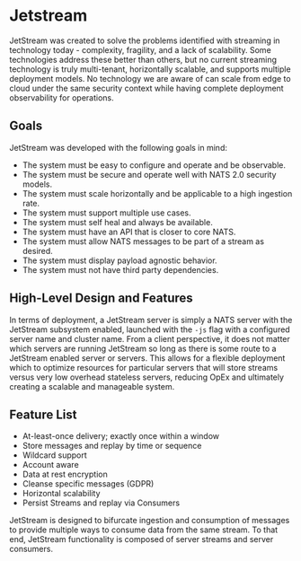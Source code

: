 # Jetstream

JetStream was created to solve the problems identified with streaming in technology today - complexity, fragility, and a lack of scalability.  Some technologies address these better than others, but no current streaming technology is truly multi-tenant, horizontally scalable, and supports multiple deployment models.  No technology we are aware of can scale from edge to cloud under the same security context while having complete deployment observability for operations.  

## Goals
JetStream was developed with the following goals in mind:

- The system must be easy to configure and operate and be observable.
- The system must be secure and operate well with NATS 2.0 security models.
- The system must scale horizontally and be applicable to a high ingestion rate.
- The system must support multiple use cases.
- The system must self heal and always be available.
- The system must have an API that is closer to core NATS.
- The system must allow NATS messages to be part of a stream as desired.
- The system must display payload agnostic behavior.
- The system must not have third party dependencies.

## High-Level Design and Features
In terms of deployment, a JetStream server is simply a NATS server with the JetStream subsystem enabled, launched with the `-js` flag with a configured server name and cluster name.  From a client perspective, it does not matter which servers are running JetStream so long as there is some route to a JetStream enabled server or servers.  This allows for a flexible deployment which to optimize resources for particular servers that will store streams versus very low overhead stateless servers, reducing OpEx and ultimately creating a scalable and manageable system.

## Feature List
- At-least-once delivery; exactly once within a window
- Store messages and replay by time or sequence
- Wildcard support
- Account aware
- Data at rest encryption
- Cleanse specific messages (GDPR)
- Horizontal scalability
- Persist Streams and replay via Consumers

JetStream is designed to bifurcate ingestion and consumption of messages to provide multiple ways to consume data from the same stream.  To that end, JetStream functionality is composed of server streams and server consumers.
